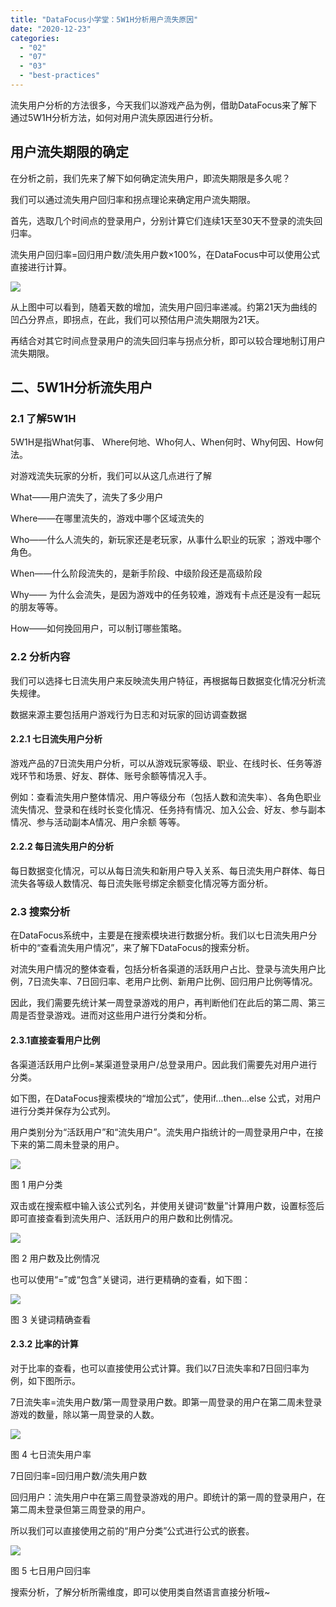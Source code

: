 ```yaml
---
title: "DataFocus小学堂：5W1H分析用户流失原因"
date: "2020-12-23"
categories: 
  - "02"
  - "07"
  - "03"
  - "best-practices"
---
```


流失用户分析的方法很多，今天我们以游戏产品为例，借助DataFocus来了解下通过5W1H分析方法，如何对用户流失原因进行分析。

## 用户流失期限的确定

在分析之前，我们先来了解下如何确定流失用户，即流失期限是多久呢？

我们可以通过流失用户回归率和拐点理论来确定用户流失期限。

首先，选取几个时间点的登录用户，分别计算它们连续1天至30天不登录的流失回归率。

流失用户回归率=回归用户数/流失用户数×100%，在DataFocus中可以使用公式直接进行计算。

![](images/word-image-45.png)

从上图中可以看到，随着天数的增加，流失用户回归率递减。约第21天为曲线的凹凸分界点，即拐点，在此，我们可以预估用户流失期限为21天。

再结合对其它时间点登录用户的流失回归率与拐点分析，即可以较合理地制订用户流失期限。

## 二、5W1H分析流失用户

### 2.1 了解5W1H

5W1H是指What何事、 Where何地、Who何人、When何时、Why何因、How何法。

对游戏流失玩家的分析，我们可以从这几点进行了解

What——用户流失了，流失了多少用户

Where——在哪里流失的，游戏中哪个区域流失的

Who——什么人流失的，新玩家还是老玩家，从事什么职业的玩家 ；游戏中哪个角色。

When——什么阶段流失的，是新手阶段、中级阶段还是高级阶段

Why—— 为什么会流失，是因为游戏中的任务较难，游戏有卡点还是没有一起玩的朋友等等。

How——如何挽回用户，可以制订哪些策略。

### 2.2 分析内容

我们可以选择七日流失用户来反映流失用户特征，再根据每日数据变化情况分析流失规律。

数据来源主要包括用户游戏行为日志和对玩家的回访调查数据

#### 2.2.1 七日流失用户分析

游戏产品的7日流失用户分析，可以从游戏玩家等级、职业、在线时长、任务等游戏环节和场景、好友、群体、账号余额等情况入手。

例如：查看流失用户整体情况、用户等级分布（包括人数和流失率）、各角色职业流失情况、登录和在线时长变化情况、任务持有情况、加入公会、好友、参与副本情况、参与活动副本A情况、用户余额 等等。

#### 2.2.2 每日流失用户的分析

每日数据变化情况，可以从每日流失和新用户导入关系、每日流失用户群体、每日流失各等级人数情况、每日流失账号绑定余额变化情况等方面分析。

### 2.3 搜索分析

在DataFocus系统中，主要是在搜索模块进行数据分析。我们以七日流失用户分析中的“查看流失用户情况”，来了解下DataFocus的搜索分析。

对流失用户情况的整体查看，包括分析各渠道的活跃用户占比、登录与流失用户比例，7日流失率、7日回归率、老用户比例、新用户比例、回归用户比例等情况。

因此，我们需要先统计某一周登录游戏的用户，再判断他们在此后的第二周、第三周是否登录游戏。进而对这些用户进行分类和分析。

#### 2.3.1直接查看用户比例

各渠道活跃用户比例=某渠道登录用户/总登录用户。因此我们需要先对用户进行分类。

如下图，在DataFocus搜索模块的“增加公式”，使用if...then...else 公式，对用户进行分类并保存为公式列。

用户类别分为“活跃用户”和“流失用户”。流失用户指统计的一周登录用户中，在接下来的第二周未登录的用户。

![](images/word-image-46.png)

图 1 用户分类

双击或在搜索框中输入该公式列名，并使用关键词“数量”计算用户数，设置标签后即可直接查看到流失用户、活跃用户的用户数和比例情况。

![](images/word-image-47.png)

图 2 用户数及比例情况

也可以使用“=”或“包含”关键词，进行更精确的查看，如下图：

![](images/word-image-48.png)

图 3 关键词精确查看

#### 2.3.2 比率的计算

对于比率的查看，也可以直接使用公式计算。我们以7日流失率和7日回归率为例，如下图所示。

7日流失率=流失用户数/第一周登录用户数。即第一周登录的用户在第二周未登录游戏的数量，除以第一周登录的人数。

![](images/word-image-49.png)

图 4 七日流失用户率

7日回归率=回归用户数/流失用户数

回归用户：流失用户中在第三周登录游戏的用户。即统计的第一周的登录用户，在第二周未登录但第三周登录的用户。

所以我们可以直接使用之前的“用户分类”公式进行公式的嵌套。

![](images/word-image-50.png)

图 5 七日用户回归率

搜索分析，了解分析所需维度，即可以使用类自然语言直接分析哦~

